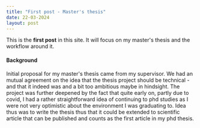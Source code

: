 ```yaml
---
title: "First post - Master's thesis"
date: 22-03-2024
layout: post
---
```


This is the **first post** in this site. It will focus on my master's thesis and the workflow around it.

#### Background
Initial proposal for my master's thesis came from my supervisor. We had an mutual agreement on the idea that the thesis project should be technical - and that it indeed was and a bit too ambitious maybe in hindsight. The project was further deepened by the fact that quite early on, partly due to covid, I had a rather straightforward idea of continuing to phd studies as I were not very optimistic about the environment I was graduating to. Idea thus was to write the thesis thus that it could be extended to scientific article that can be published and counts as the first article in my phd thesis.
